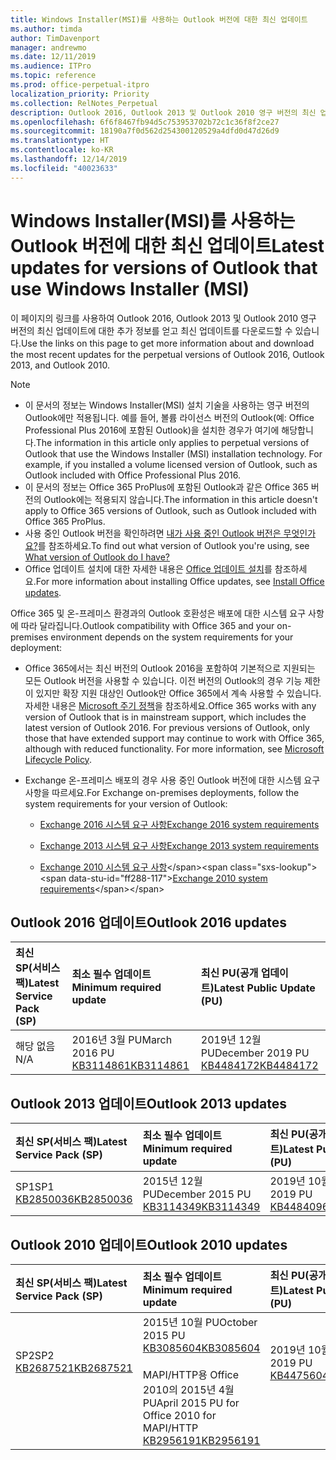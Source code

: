 ```yaml
---
title: Windows Installer(MSI)를 사용하는 Outlook 버전에 대한 최신 업데이트
ms.author: timda
author: TimDavenport
manager: andrewmo
ms.date: 12/11/2019
ms.audience: ITPro
ms.topic: reference
ms.prod: office-perpetual-itpro
localization_priority: Priority
ms.collection: RelNotes_Perpetual
description: Outlook 2016, Outlook 2013 및 Outlook 2010 영구 버전의 최신 업데이트 정보에 대한 링크를 IT 전문가에게 제공합니다.
ms.openlocfilehash: 6f6f8467fb94d5c753953702b72c1c36f8f2ce27
ms.sourcegitcommit: 18190a7f0d562d254300120529a4dfd0d47d26d9
ms.translationtype: HT
ms.contentlocale: ko-KR
ms.lasthandoff: 12/14/2019
ms.locfileid: "40023633"
---
```

# <a name="latest-updates-for-versions-of-outlook-that-use-windows-installer-msi"></a><span data-ttu-id="ff288-103">Windows Installer(MSI)를 사용하는 Outlook 버전에 대한 최신 업데이트</span><span class="sxs-lookup"><span data-stu-id="ff288-103">Latest updates for versions of Outlook that use Windows Installer (MSI)</span></span>

<span data-ttu-id="ff288-104">이 페이지의 링크를 사용하여 Outlook 2016, Outlook 2013 및 Outlook 2010 영구 버전의 최신 업데이트에 대한 추가 정보를 얻고 최신 업데이트를 다운로드할 수 있습니다.</span><span class="sxs-lookup"><span data-stu-id="ff288-104">Use the links on this page to get more information about and download the most recent updates for the perpetual versions of Outlook 2016, Outlook 2013, and Outlook 2010.</span></span>
  
> [!NOTE]
> - <span data-ttu-id="ff288-p101">이 문서의 정보는 Windows Installer(MSI) 설치 기술을 사용하는 영구 버전의 Outlook에만 적용됩니다. 예를 들어, 볼륨 라이선스 버전의 Outlook(예: Office Professional Plus 2016에 포함된 Outlook)을 설치한 경우가 여기에 해당합니다.</span><span class="sxs-lookup"><span data-stu-id="ff288-p101">The information in this article only applies to perpetual versions of Outlook that use the Windows Installer (MSI) installation technology. For example, if you installed a volume licensed version of Outlook, such as Outlook included with Office Professional Plus 2016.</span></span>
> - <span data-ttu-id="ff288-107">이 문서의 정보는 Office 365 ProPlus에 포함된 Outlook과 같은 Office 365 버전의 Outlook에는 적용되지 않습니다.</span><span class="sxs-lookup"><span data-stu-id="ff288-107">The information in this article doesn't apply to Office 365 versions of Outlook, such as Outlook included with Office 365 ProPlus.</span></span>
> - <span data-ttu-id="ff288-108">사용 중인 Outlook 버전을 확인하려면 [내가 사용 중인 Outlook 버전은 무엇인가요?](https://support.office.com/article/b3a9568c-edb5-42b9-9825-d48d82b2257c)를 참조하세요.</span><span class="sxs-lookup"><span data-stu-id="ff288-108">To find out what version of Outlook you're using, see [What version of Outlook do I have?](https://support.office.com/article/b3a9568c-edb5-42b9-9825-d48d82b2257c)</span></span>
> - <span data-ttu-id="ff288-109">Office 업데이트 설치에 대한 자세한 내용은 [Office 업데이트 설치](https://support.office.com/article/2ab296f3-7f03-43a2-8e50-46de917611c5)를 참조하세요.</span><span class="sxs-lookup"><span data-stu-id="ff288-109">For more information about installing Office updates, see [Install Office updates](https://support.office.com/article/2ab296f3-7f03-43a2-8e50-46de917611c5).</span></span> 
  
<span data-ttu-id="ff288-110">Office 365 및 온-프레미스 환경과의 Outlook 호환성은 배포에 대한 시스템 요구 사항에 따라 달라집니다.</span><span class="sxs-lookup"><span data-stu-id="ff288-110">Outlook compatibility with Office 365 and your on-premises environment depends on the system requirements for your deployment:</span></span>
  
- <span data-ttu-id="ff288-p102">Office 365에서는 최신 버전의 Outlook 2016을 포함하여 기본적으로 지원되는 모든 Outlook 버전을 사용할 수 있습니다. 이전 버전의 Outlook의 경우 기능 제한이 있지만 확장 지원 대상인 Outlook만 Office 365에서 계속 사용할 수 있습니다. 자세한 내용은 [Microsoft 주기 정책](https://support.microsoft.com/lifecycle)을 참조하세요.</span><span class="sxs-lookup"><span data-stu-id="ff288-p102">Office 365 works with any version of Outlook that is in mainstream support, which includes the latest version of Outlook 2016. For previous versions of Outlook, only those that have extended support may continue to work with Office 365, although with reduced functionality. For more information, see [Microsoft Lifecycle Policy](https://support.microsoft.com/lifecycle).</span></span>
    
- <span data-ttu-id="ff288-114">Exchange 온-프레미스 배포의 경우 사용 중인 Outlook 버전에 대한 시스템 요구 사항을 따르세요.</span><span class="sxs-lookup"><span data-stu-id="ff288-114">For Exchange on-premises deployments, follow the system requirements for your version of Outlook:</span></span>
    
  - [<span data-ttu-id="ff288-115">Exchange 2016 시스템 요구 사항</span><span class="sxs-lookup"><span data-stu-id="ff288-115">Exchange 2016 system requirements</span></span>](https://docs.microsoft.com/Exchange/plan-and-deploy/system-requirements)
    
  - [<span data-ttu-id="ff288-116">Exchange 2013 시스템 요구 사항</span><span class="sxs-lookup"><span data-stu-id="ff288-116">Exchange 2013 system requirements</span></span>](https://docs.microsoft.com/exchange/exchange-2013-system-requirements-exchange-2013-help)
    
  - <span data-ttu-id="ff288-117">[Exchange 2010 시스템 요구 사항](https://docs.microsoft.com/previous-versions/office/exchange-server-2010/aa996719(v=exchg.141))</span><span class="sxs-lookup"><span data-stu-id="ff288-117">[Exchange 2010 system requirements](https://docs.microsoft.com/previous-versions/office/exchange-server-2010/aa996719(v=exchg.141))</span></span>

   
## <a name="outlook-2016-updates"></a><span data-ttu-id="ff288-118">Outlook 2016 업데이트</span><span class="sxs-lookup"><span data-stu-id="ff288-118">Outlook 2016 updates</span></span>

|<span data-ttu-id="ff288-119">**최신 SP(서비스 팩)**</span><span class="sxs-lookup"><span data-stu-id="ff288-119">**Latest Service Pack (SP)**</span></span>|<span data-ttu-id="ff288-120">**최소 필수 업데이트**</span><span class="sxs-lookup"><span data-stu-id="ff288-120">**Minimum required update**</span></span>|<span data-ttu-id="ff288-121">**최신 PU(공개 업데이트)**</span><span class="sxs-lookup"><span data-stu-id="ff288-121">**Latest Public Update (PU)**</span></span>|
|:-----|:-----|:-----|
|<span data-ttu-id="ff288-122">해당 없음</span><span class="sxs-lookup"><span data-stu-id="ff288-122">N/A</span></span>  <br/> |<span data-ttu-id="ff288-123">2016년 3월 PU</span><span class="sxs-lookup"><span data-stu-id="ff288-123">March 2016 PU</span></span> <br/>[<span data-ttu-id="ff288-124">KB3114861</span><span class="sxs-lookup"><span data-stu-id="ff288-124">KB3114861</span></span>](https://support.microsoft.com/help/3114861) <br/> |<span data-ttu-id="ff288-125">2019년 12월 PU</span><span class="sxs-lookup"><span data-stu-id="ff288-125">December 2019 PU</span></span> <br/>[<span data-ttu-id="ff288-126">KB4484172</span><span class="sxs-lookup"><span data-stu-id="ff288-126">KB4484172</span></span>](https://support.microsoft.com/help/4484172) 

## <a name="outlook-2013-updates"></a><span data-ttu-id="ff288-127">Outlook 2013 업데이트</span><span class="sxs-lookup"><span data-stu-id="ff288-127">Outlook 2013 updates</span></span>

|<span data-ttu-id="ff288-128">**최신 SP(서비스 팩)**</span><span class="sxs-lookup"><span data-stu-id="ff288-128">**Latest Service Pack (SP)**</span></span>|<span data-ttu-id="ff288-129">**최소 필수 업데이트**</span><span class="sxs-lookup"><span data-stu-id="ff288-129">**Minimum required update**</span></span>|<span data-ttu-id="ff288-130">**최신 PU(공개 업데이트)**</span><span class="sxs-lookup"><span data-stu-id="ff288-130">**Latest Public Update (PU)**</span></span>|
|:-----|:-----|:-----|
|<span data-ttu-id="ff288-131">SP1</span><span class="sxs-lookup"><span data-stu-id="ff288-131">SP1</span></span>  <br/>[<span data-ttu-id="ff288-132">KB2850036</span><span class="sxs-lookup"><span data-stu-id="ff288-132">KB2850036</span></span>](https://go.microsoft.com/fwlink/p/?LinkId=512538) <br/> |<span data-ttu-id="ff288-133">2015년 12월 PU</span><span class="sxs-lookup"><span data-stu-id="ff288-133">December 2015 PU</span></span> <br/>[<span data-ttu-id="ff288-134">KB3114349</span><span class="sxs-lookup"><span data-stu-id="ff288-134">KB3114349</span></span>](https://support.microsoft.com/kb/3114349) <br/> |<span data-ttu-id="ff288-135">2019년 10월 PU</span><span class="sxs-lookup"><span data-stu-id="ff288-135">October 2019 PU</span></span> <br/>[<span data-ttu-id="ff288-136">KB4484096</span><span class="sxs-lookup"><span data-stu-id="ff288-136">KB4484096</span></span>](https://support.microsoft.com/help/4484096)  |
   
## <a name="outlook-2010-updates"></a><span data-ttu-id="ff288-137">Outlook 2010 업데이트</span><span class="sxs-lookup"><span data-stu-id="ff288-137">Outlook 2010 updates</span></span>

|<span data-ttu-id="ff288-138">**최신 SP(서비스 팩)**</span><span class="sxs-lookup"><span data-stu-id="ff288-138">**Latest Service Pack (SP)**</span></span>|<span data-ttu-id="ff288-139">**최소 필수 업데이트**</span><span class="sxs-lookup"><span data-stu-id="ff288-139">**Minimum required update**</span></span>|<span data-ttu-id="ff288-140">**최신 PU(공개 업데이트)**</span><span class="sxs-lookup"><span data-stu-id="ff288-140">**Latest Public Update (PU)**</span></span>|
|:-----|:-----|:-----|
|<span data-ttu-id="ff288-141">SP2</span><span class="sxs-lookup"><span data-stu-id="ff288-141">SP2</span></span> <br/>[<span data-ttu-id="ff288-142">KB2687521</span><span class="sxs-lookup"><span data-stu-id="ff288-142">KB2687521</span></span>](https://go.microsoft.com/fwlink/p/?LinkId=512542) <br><br><br><br/> |<span data-ttu-id="ff288-143">2015년 10월 PU</span><span class="sxs-lookup"><span data-stu-id="ff288-143">October 2015 PU</span></span> <br/> [<span data-ttu-id="ff288-144">KB3085604</span><span class="sxs-lookup"><span data-stu-id="ff288-144">KB3085604</span></span>](https://support.microsoft.com/kb/3085604) <br/><br/>  <span data-ttu-id="ff288-145">MAPI/HTTP용 Office 2010의 2015년 4월 PU</span><span class="sxs-lookup"><span data-stu-id="ff288-145">April 2015 PU for Office 2010 for MAPI/HTTP</span></span> <br/> [<span data-ttu-id="ff288-146">KB2956191</span><span class="sxs-lookup"><span data-stu-id="ff288-146">KB2956191</span></span>](https://support.microsoft.com/help/2956191/april-14-2015-update-for-office-2010-kb2956191) <br/> |<span data-ttu-id="ff288-147">2019년 10월 PU</span><span class="sxs-lookup"><span data-stu-id="ff288-147">October 2019 PU</span></span> <br/>[<span data-ttu-id="ff288-148">KB4475604</span><span class="sxs-lookup"><span data-stu-id="ff288-148">KB4475604</span></span>](https://support.microsoft.com/help/4475604) <br><br><br><br/>|
   

